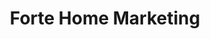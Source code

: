---
title: Forte Home Marketing
description: Once the home was designed by an architect in Montreal, Inteck3d Inc. was tasked to model and furnish the building. See full details to learn more.
bannerh1: Forte Home
layout: post
slug: forte-home-marketing
thumbnail: img/forte1.jpg

heading: 3d Rendering for Developer presale.

desc: Once the home was designed by an architect in Montreal, Inteck3d Inc. was tasked to model and furnish the building. We provided 3D images and a video tour for the developer to showcase and market it for presale. The 3D renders capture the superb design and beauty of the home and give an excellent picture of the interior for a prospective buyer.

video: https://player.vimeo.com/video/521384164 
tour_link: http://forte.Inteck3d.com/

photo1: img/forte1.jpg
photo2: img/forte2.jpg
photo3: img/forte3.jpg
photo4: img/forte4.jpg
photo5: img/forte5.jpg
photo6: img/forte6.jpg
photo7: img/forte7.jpg
photo8: img/forte8.jpg
photo9: img/forte9.jpg


cta: QUESTIONS ABOUT OUR SERVICES?
cta_sub: 
cta_link: /contact
---